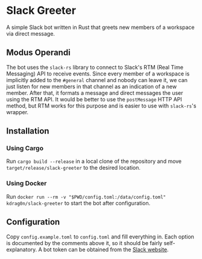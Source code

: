 # Slack Greeter

A simple Slack bot written in Rust that greets new members of a workspace via
direct message.

## Modus Operandi

The bot uses the `slack-rs` library to connect to Slack's RTM (Real Time
Messaging) API to receive events. Since every member of a workspace is
implicitly added to the `#general` channel and nobody can leave it, we can just
listen for new members in that channel as an indication of a new member. After
that, it formats a message and direct messages the user using the RTM API. It
would be better to use the `postMessage` HTTP API method, but RTM works for this
purpose and is easier to use with `slack-rs`'s wrapper.

## Installation

### Using Cargo

Run `cargo build --release` in a local clone of the repository and move
`target/release/slack-greeter` to the desired location.

### Using Docker

Run `docker run --rm -v "$PWD/config.toml:/data/config.toml" kdrag0n/slack-greeter`
to start the bot after configuration.

## Configuration

Copy `config.example.toml` to `config.toml` and fill everything in. Each option
is documented by the comments above it, so it should be fairly self-explanatory.
A bot token can be obtained from the [Slack website](https://my.slack.com/services/new/bot).
 